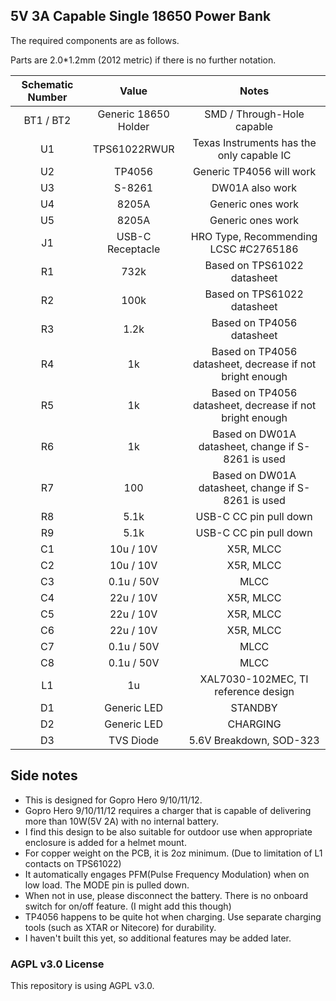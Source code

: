 ## 5V 3A Capable Single 18650 Power Bank

The required components are as follows.

Parts are 2.0*1.2mm (2012 metric) if there is no further notation.

| Schematic Number | Value | Notes |
|:---:|:---:|:---:|
| BT1 / BT2 | Generic 18650 Holder | SMD / Through-Hole capable |
| U1 | TPS61022RWUR | Texas Instruments has the only capable IC |
| U2 | TP4056 | Generic TP4056 will work |
| U3 | S-8261 | DW01A also work |
| U4 | 8205A | Generic ones work |
| U5 | 8205A | Generic ones work |
| J1 | USB-C Receptacle | HRO Type, Recommending LCSC #C2765186 |
| R1 | 732k | Based on TPS61022 datasheet |
| R2 | 100k | Based on TPS61022 datasheet |
| R3 | 1.2k | Based on TP4056 datasheet |
| R4 | 1k | Based on TP4056 datasheet, decrease if not bright enough |
| R5 | 1k | Based on TP4056 datasheet, decrease if not bright enough |
| R6 | 1k | Based on DW01A datasheet, change if S-8261 is used |
| R7 | 100 | Based on DW01A datasheet, change if S-8261 is used |
| R8 | 5.1k | USB-C CC pin pull down |
| R9 | 5.1k | USB-C CC pin pull down |
| C1 | 10u / 10V | X5R, MLCC |
| C2 | 10u / 10V | X5R, MLCC |
| C3 | 0.1u / 50V | MLCC |
| C4 | 22u / 10V | X5R, MLCC |
| C5 | 22u / 10V | X5R, MLCC |
| C6 | 22u / 10V | X5R, MLCC |
| C7 | 0.1u / 50V | MLCC |
| C8 | 0.1u / 50V | MLCC |
| L1 | 1u | XAL7030-102MEC, TI reference design |
| D1 | Generic LED | STANDBY |
| D2 | Generic LED | CHARGING |
| D3 | TVS Diode | 5.6V Breakdown, SOD-323 |


## Side notes

- This is designed for Gopro Hero 9/10/11/12.
- Gopro Hero 9/10/11/12 requires a charger that is capable of delivering more than 10W(5V 2A) with no internal battery.
- I find this design to be also suitable for outdoor use when appropriate enclosure is added for a helmet mount.
- For copper weight on the PCB, it is 2oz minimum. (Due to limitation of L1 contacts on TPS61022)
- It automatically engages PFM(Pulse Frequency Modulation) when on low load. The MODE pin is pulled down.
- When not in use, please disconnect the battery. There is no onboard switch for on/off feature. (I might add this though)
- TP4056 happens to be quite hot when charging. Use separate charging tools (such as XTAR or Nitecore) for durability.
- I haven't built this yet, so additional features may be added later.


### AGPL v3.0 License
This repository is using AGPL v3.0.
